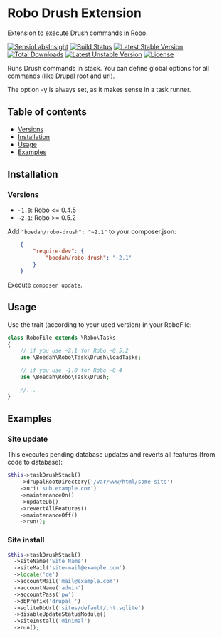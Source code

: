 # Robo Drush Extension

Extension to execute Drush commands in [Robo](https://github.com/Codegyre/Robo).

[![SensioLabsInsight](https://insight.sensiolabs.com/projects/1d842f01-b2c4-415a-b372-12af7a5516e0/mini.png)](https://insight.sensiolabs.com/projects/1d842f01-b2c4-415a-b372-12af7a5516e0) [![Build Status](https://travis-ci.org/boedah/robo-drush.svg?branch=master)](https://travis-ci.org/boedah/robo-drush)  [![Latest Stable Version](https://poser.pugx.org/boedah/robo-drush/v/stable)](https://packagist.org/packages/boedah/robo-drush) [![Total Downloads](https://poser.pugx.org/boedah/robo-drush/downloads)](https://packagist.org/packages/boedah/robo-drush) [![Latest Unstable Version](https://poser.pugx.org/boedah/robo-drush/v/unstable)](https://packagist.org/packages/boedah/robo-drush) [![License](https://poser.pugx.org/boedah/robo-drush/license)](https://packagist.org/packages/boedah/robo-drush) 

Runs Drush commands in stack. You can define global options for all commands (like Drupal root and uri).

The option -y is always set, as it makes sense in a task runner.

## Table of contents

- [Versions](#versions)
- [Installation](#installation)
- [Usage](#usage)
- [Examples](#examples)

## Installation

### Versions

- `~1.0`: Robo <= 0.4.5
- `~2.1`: Robo >= 0.5.2

Add `"boedah/robo-drush": "~2.1"` to your composer.json:

```json
    {
        "require-dev": {
            "boedah/robo-drush": "~2.1"
        }
    }
```

Execute `composer update`.

## Usage

Use the trait (according to your used version) in your RoboFile:

```php
class RoboFile extends \Robo\Tasks
{
    // if you use ~2.1 for Robo ~0.5.2
    use \Boedah\Robo\Task\Drush\loadTasks;

    // if you use ~1.0 for Robo ~0.4
    use \Boedah\Robo\Task\Drush;

    //...
}
```

## Examples

### Site update

This executes pending database updates and reverts all features (from code to database):

```php
$this->taskDrushStack()
    ->drupalRootDirectory('/var/www/html/some-site')
    ->uri('sub.example.com')
    ->maintenanceOn()
    ->updateDb()
    ->revertAllFeatures()
    ->maintenanceOff()
    ->run();
```

### Site install

```php
$this->taskDrushStack()
  ->siteName('Site Name')
  ->siteMail('site-mail@example.com')
  ->locale('de')
  ->accountMail('mail@example.com')
  ->accountName('admin')
  ->accountPass('pw')
  ->dbPrefix('drupal_')
  ->sqliteDbUrl('sites/default/.ht.sqlite')
  ->disableUpdateStatusModule()
  ->siteInstall('minimal')
  ->run();
```
